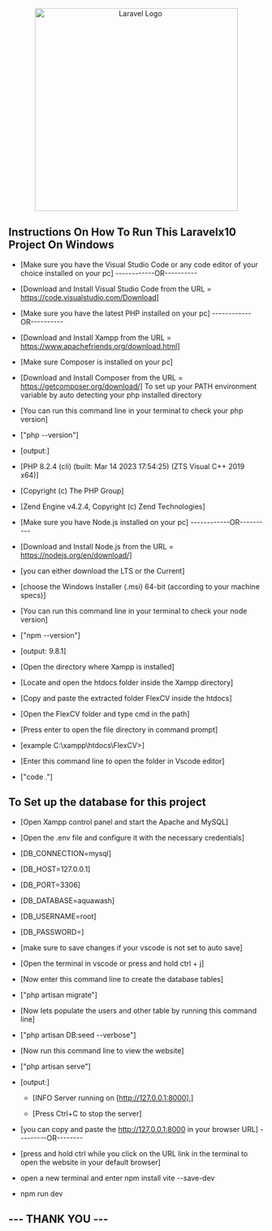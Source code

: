 <p align="center"><a href="https://laravel.com" target="_blank"><img src="https://raw.githubusercontent.com/laravel/art/master/logo-lockup/5%20SVG/2%20CMYK/1%20Full%20Color/laravel-logolockup-cmyk-red.svg" width="400" alt="Laravel Logo"></a></p>

## Instructions On How To Run This Laravelx10 Project On Windows

- [Make sure you have the Visual Studio Code or any code editor of your choice installed on your pc]
------------OR----------
- [Download and Install Visual Studio Code from the URL = https://code.visualstudio.com/Download]

- [Make sure you have the latest PHP installed on your pc]
------------OR----------
- [Download and Install Xampp from the URL = https://www.apachefriends.org/download.html]

- [Make sure Composer is installed on your pc]
- [Download and Install Composer from the URL = https://getcomposer.org/download/]
To set up your PATH environment variable by auto detecting your php installed directory
- [You can run this command line in your terminal to check your php version]
- ["php --version"]
- [output:]
- [PHP 8.2.4 (cli) (built: Mar 14 2023 17:54:25) (ZTS Visual C++ 2019 x64)]
- [Copyright (c) The PHP Group]
- [Zend Engine v4.2.4, Copyright (c) Zend Technologies]

- [Make sure you have Node.js installed on your pc]
------------OR----------
- [Download and Install Node.js from the URL = https://nodejs.org/en/download/]
- [you can either download the LTS or the Current]
- [choose the Windows Installer (.msi) 64-bit (according to your machine specs)]
- [You can run this command line in your terminal to check your node version]
- ["npm --version"]
- [output: 9.8.1]

- [Open the directory where Xampp is installed]
- [Locate and open the htdocs folder inside the Xampp directory]
- [Copy and paste the extracted folder FlexCV  inside the htdocs]
- [Open the FlexCV folder and type cmd in the path]
- [Press enter to open the file directory in command prompt]
- [example C:\xampp\htdocs\FlexCV>]
-  [Enter this command line to open the folder in Vscode editor]
- ["code ."]

## To Set up the database for this project

- [Open Xampp control panel and start the Apache and MySQL]

- [Open the .env file and configure it with the necessary credentials]
- [DB_CONNECTION=mysql]
- [DB_HOST=127.0.0.1]
- [DB_PORT=3306]
- [DB_DATABASE=aquawash]
- [DB_USERNAME=root]
- [DB_PASSWORD=]
- [make sure to save changes if your vscode is not set to auto save]

- [Open the terminal in vscode or press and hold ctrl + j]
- [Now enter this command line to create the database tables]
- ["php artisan migrate"]

- [Now lets populate the users and other table by running this command line]
- ["php artisan DB:seed --verbose"]

- [Now run this command line to view the website]
- ["php artisan serve"]
- [output:]
   - [INFO  Server running on [http://127.0.0.1:8000].]  

  - [Press Ctrl+C to stop the server]

- [you can copy and paste the http://127.0.0.1:8000 in your browser URL]
---------OR--------
- [press and hold ctrl while you click on the URL link in the terminal to open the website in your default browser]
- open a new terminal and enter  npm install vite --save-dev
-  npm run dev

##                                           --- THANK YOU ---

